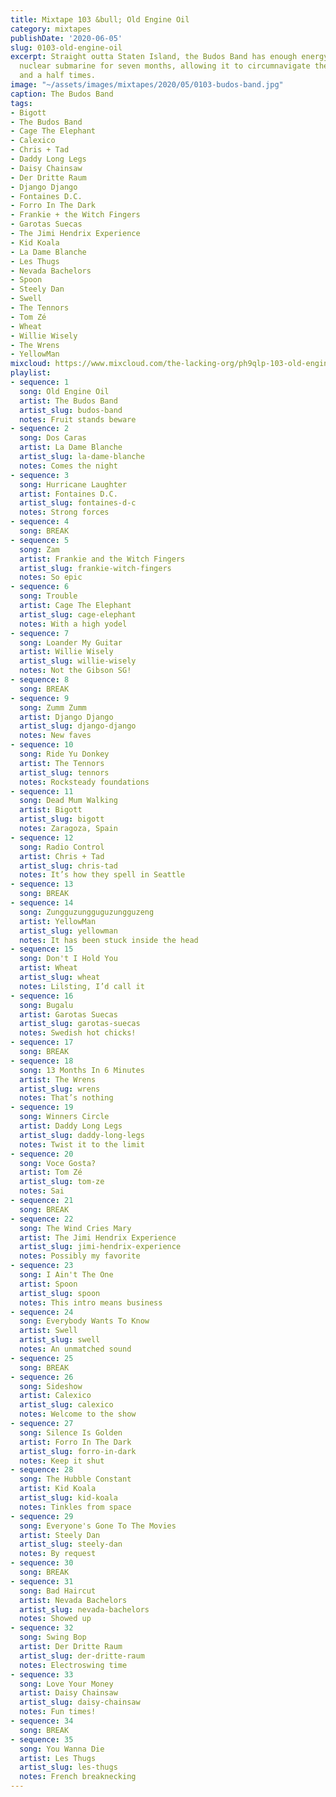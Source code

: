 ```yaml
---
title: Mixtape 103 &bull; Old Engine Oil
category: mixtapes
publishDate: '2020-06-05'
slug: 0103-old-engine-oil
excerpt: Straight outta Staten Island, the Budos Band has enough energy to power a
  nuclear submarine for seven months, allowing it to circumnavigate the globe three
  and a half times.
image: "~/assets/images/mixtapes/2020/05/0103-budos-band.jpg"
caption: The Budos Band
tags:
- Bigott
- The Budos Band
- Cage The Elephant
- Calexico
- Chris + Tad
- Daddy Long Legs
- Daisy Chainsaw
- Der Dritte Raum
- Django Django
- Fontaines D.C.
- Forro In The Dark
- Frankie + the Witch Fingers
- Garotas Suecas
- The Jimi Hendrix Experience
- Kid Koala
- La Dame Blanche
- Les Thugs
- Nevada Bachelors
- Spoon
- Steely Dan
- Swell
- The Tennors
- Tom Zé
- Wheat
- Willie Wisely
- The Wrens
- YellowMan
mixcloud: https://www.mixcloud.com/the-lacking-org/ph9qlp-103-old-engine-oil/
playlist:
- sequence: 1
  song: Old Engine Oil
  artist: The Budos Band
  artist_slug: budos-band
  notes: Fruit stands beware
- sequence: 2
  song: Dos Caras
  artist: La Dame Blanche
  artist_slug: la-dame-blanche
  notes: Comes the night
- sequence: 3
  song: Hurricane Laughter
  artist: Fontaines D.C.
  artist_slug: fontaines-d-c
  notes: Strong forces
- sequence: 4
  song: BREAK
- sequence: 5
  song: Zam
  artist: Frankie and the Witch Fingers
  artist_slug: frankie-witch-fingers
  notes: So epic
- sequence: 6
  song: Trouble
  artist: Cage The Elephant
  artist_slug: cage-elephant
  notes: With a high yodel
- sequence: 7
  song: Loander My Guitar
  artist: Willie Wisely
  artist_slug: willie-wisely
  notes: Not the Gibson SG!
- sequence: 8
  song: BREAK
- sequence: 9
  song: Zumm Zumm
  artist: Django Django
  artist_slug: django-django
  notes: New faves
- sequence: 10
  song: Ride Yu Donkey
  artist: The Tennors
  artist_slug: tennors
  notes: Rocksteady foundations
- sequence: 11
  song: Dead Mum Walking
  artist: Bigott
  artist_slug: bigott
  notes: Zaragoza, Spain
- sequence: 12
  song: Radio Control
  artist: Chris + Tad
  artist_slug: chris-tad
  notes: It’s how they spell in Seattle
- sequence: 13
  song: BREAK
- sequence: 14
  song: Zungguzungguguzungguzeng
  artist: YellowMan
  artist_slug: yellowman
  notes: It has been stuck inside the head
- sequence: 15
  song: Don't I Hold You
  artist: Wheat
  artist_slug: wheat
  notes: Lilsting, I’d call it
- sequence: 16
  song: Bugalu
  artist: Garotas Suecas
  artist_slug: garotas-suecas
  notes: Swedish hot chicks!
- sequence: 17
  song: BREAK
- sequence: 18
  song: 13 Months In 6 Minutes
  artist: The Wrens
  artist_slug: wrens
  notes: That’s nothing
- sequence: 19
  song: Winners Circle
  artist: Daddy Long Legs
  artist_slug: daddy-long-legs
  notes: Twist it to the limit
- sequence: 20
  song: Voce Gosta?
  artist: Tom Zé
  artist_slug: tom-ze
  notes: Sai
- sequence: 21
  song: BREAK
- sequence: 22
  song: The Wind Cries Mary
  artist: The Jimi Hendrix Experience
  artist_slug: jimi-hendrix-experience
  notes: Possibly my favorite
- sequence: 23
  song: I Ain't The One
  artist: Spoon
  artist_slug: spoon
  notes: This intro means business
- sequence: 24
  song: Everybody Wants To Know
  artist: Swell
  artist_slug: swell
  notes: An unmatched sound
- sequence: 25
  song: BREAK
- sequence: 26
  song: Sideshow
  artist: Calexico
  artist_slug: calexico
  notes: Welcome to the show
- sequence: 27
  song: Silence Is Golden
  artist: Forro In The Dark
  artist_slug: forro-in-dark
  notes: Keep it shut
- sequence: 28
  song: The Hubble Constant
  artist: Kid Koala
  artist_slug: kid-koala
  notes: Tinkles from space
- sequence: 29
  song: Everyone's Gone To The Movies
  artist: Steely Dan
  artist_slug: steely-dan
  notes: By request
- sequence: 30
  song: BREAK
- sequence: 31
  song: Bad Haircut
  artist: Nevada Bachelors
  artist_slug: nevada-bachelors
  notes: Showed up
- sequence: 32
  song: Swing Bop
  artist: Der Dritte Raum
  artist_slug: der-dritte-raum
  notes: Electroswing time
- sequence: 33
  song: Love Your Money
  artist: Daisy Chainsaw
  artist_slug: daisy-chainsaw
  notes: Fun times!
- sequence: 34
  song: BREAK
- sequence: 35
  song: You Wanna Die
  artist: Les Thugs
  artist_slug: les-thugs
  notes: French breaknecking
---
```


